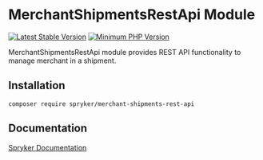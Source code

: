 # MerchantShipmentsRestApi Module
[![Latest Stable Version](https://poser.pugx.org/spryker/merchant-shipments-rest-api/v/stable.svg)](https://packagist.org/packages/spryker/merchant-shipments-rest-api)
[![Minimum PHP Version](https://img.shields.io/badge/php-%3E%3D%208.0-8892BF.svg)](https://php.net/)

MerchantShipmentsRestApi module provides REST API functionality to manage merchant in a shipment.

## Installation

```
composer require spryker/merchant-shipments-rest-api
```

## Documentation

[Spryker Documentation](https://docs.spryker.com)
